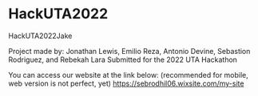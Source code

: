 # HackUTA2022
HackUTA2022Jake

Project made by: Jonathan Lewis, Emilio Reza, Antonio Devine, Sebastion Rodriguez, and Rebekah Lara
Submitted for the 2022 UTA Hackathon

You can access our website at the link below: (recommended for mobile, web version is not perfect, yet)
https://sebrodhil06.wixsite.com/my-site 

